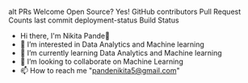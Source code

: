 alt PRs Welcome Open Source? Yes! GitHub contributors Pull Request Counts last commit deployment-status Build Status 
- Hi there, I'm Nikita Pande👋
- 👀 I’m interested in Data Analytics and Machine learning 
- 🌱 I’m currently learning Data Analytics and Machine learning
- 💞️ I’m looking to collaborate on Machine Learning
- 📫 How to reach me "pandenikita5@gmail.com"

<!---
NikitaPande13/NikitaPande13 is a ✨ special ✨ repository because its `README.md` (this file) appears on your GitHub profile.
You can click the Preview link to take a look at your changes.
--->
